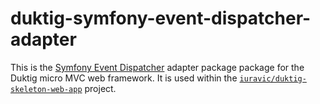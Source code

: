 # duktig-symfony-event-dispatcher-adapter

This is the [Symfony Event Dispatcher](https://github.com/symfony/event-dispatcher) adapter package package for the Duktig micro MVC web framework. It is used within the [`iuravic/duktig-skeleton-web-app`](https://github.com/iuravic/duktig-skeleton-web-app) project.
